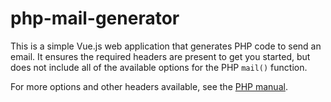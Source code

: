 # php-mail-generator

This is a simple Vue.js web application that generates PHP code to send an email. It ensures the required headers are present to get you started, but does not include all of the available options for the PHP `mail()` function. 

For more options and other headers available, see the
<a href="https://www.php.net/manual/en/function.mail.php">PHP manual</a>.

